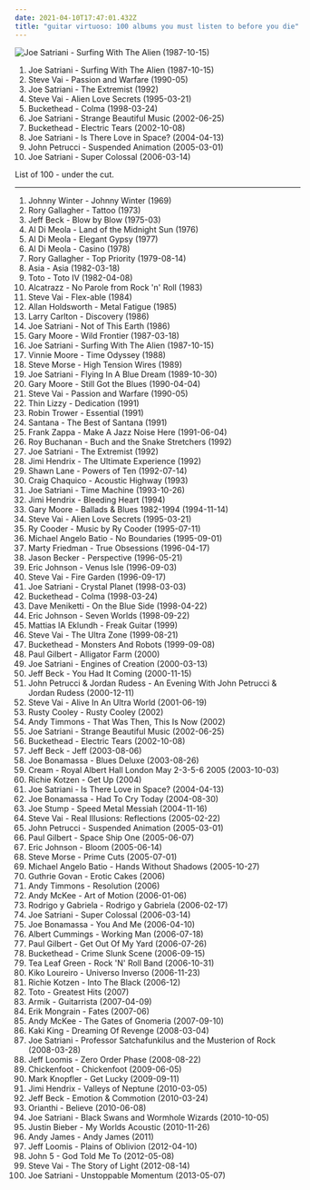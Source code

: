 ```yaml
---
date: 2021-04-10T17:47:01.432Z
title: "guitar virtuoso: 100 albums you must listen to before you die"
---
```

![Joe Satriani - Surfing With The Alien (1987-10-15)](http://coverartarchive.org/release/b06fe72c-868c-4d21-91ff-593a4b0e2022/15141670144-500.jpg "Joe Satriani - Surfing With The Alien (1987-10-15)")
<ol class="albums">
<li data-cover="http://coverartarchive.org/release/b06fe72c-868c-4d21-91ff-593a4b0e2022/15141670144-500.jpg" data-tags="instrumental rock, guitar virtuoso" role="button">Joe Satriani - Surfing With The Alien (1987-10-15)</li>
<li data-cover="http://coverartarchive.org/release/7a83e47e-78be-4992-bcff-c3cb6c2683db/4608197588-500.jpg" data-tags="instrumental rock, guitar virtuoso" role="button">Steve Vai - Passion and Warfare (1990-05)</li>
<li data-cover="https://img.discogs.com/zcbdxYi8QP7ObDrIpoZiAqtfJJw=/fit-in/600x906/filters:strip_icc():format(jpeg):mode_rgb():quality(90)/discogs-images/R-3178290-1543779095-8106.jpeg.jpg" data-tags="instrumental rock, guitar virtuoso, instrumental" role="button">Joe Satriani - The Extremist (1992)</li>
<li data-cover="http://coverartarchive.org/release/6fc1a4df-ceb8-4d79-84c1-0f3d6f207750/23035733527-500.jpg" data-tags="guitar virtuoso, instrumental rock, guitar" role="button">Steve Vai - Alien Love Secrets (1995-03-21)</li>
<li data-cover="http://coverartarchive.org/release/6173c409-e099-46e8-b823-677bb08b255a/14928692380-500.jpg" data-tags="instrumental, ambient, guitar virtuoso" role="button">Buckethead - Colma (1998-03-24)</li>
<li data-cover="https://img.discogs.com/5h_ZrW3sDyRcs5RDs9QWzsN9gvc=/fit-in/600x603/filters:strip_icc():format(jpeg):mode_rgb():quality(90)/discogs-images/R-7872856-1450630821-7855.jpeg.jpg" data-tags="guitar virtuoso, instrumental rock" role="button">Joe Satriani - Strange Beautiful Music (2002-06-25)</li>
<li data-cover="http://coverartarchive.org/release/7ad421cb-26d8-47d9-ac97-ef0ba5230646/14928752516-500.jpg" data-tags="instrumental, guitar virtuoso, experimental" role="button">Buckethead - Electric Tears (2002-10-08)</li>
<li data-cover="http://coverartarchive.org/release/73f34799-1a4c-4ecb-89dc-2a05a0f1103b/4526835963-500.jpg" data-tags="guitar virtuoso, instrumental rock" role="button">Joe Satriani - Is There Love in Space? (2004-04-13)</li>
<li data-cover="http://coverartarchive.org/release/39d56964-24ff-49e8-9cdd-939568ca2901/1617756617-500.jpg" data-tags="guitar virtuoso, instrumental, progressive metal" role="button">John Petrucci - Suspended Animation (2005-03-01)</li>
<li data-cover="http://coverartarchive.org/release/b0eab380-050a-3b30-8262-3305b4bb0359/6968445434-500.jpg" data-tags="instrumental rock, guitar virtuoso" role="button">Joe Satriani - Super Colossal (2006-03-14)</li>
</ol>
List of 100 - under the cut.
<!-- more -->

_________________

<ol class="albums">
<li data-cover="http://coverartarchive.org/release/1c546b7c-9342-44b2-8049-f6c66f32d29c/16055568607-500.jpg" data-tags="blues, blues rock" role="button">
Johnny Winter - Johnny Winter (1969)
</li>
<li data-cover="http://coverartarchive.org/release/8daf4cd8-def7-4993-b1ef-340700ca95ff/7443035790-500.jpg" data-tags="blues rock" role="button">
Rory Gallagher - Tattoo (1973)
</li>
<li data-cover="https://img.discogs.com/F_PpNjjNEZPo3pSL97LApvoxhJU=/fit-in/600x590/filters:strip_icc():format(jpeg):mode_rgb():quality(90)/discogs-images/R-7016529-1572163829-8011.jpeg.jpg" data-tags="fusion" role="button">
Jeff Beck - Blow by Blow (1975-03)
</li>
<li data-cover="http://coverartarchive.org/release/2130badd-2c36-4061-b03e-66127118a7dc/5191736117-500.jpg" data-tags="fusion, jazz fusion" role="button">
Al Di Meola - Land of the Midnight Sun (1976)
</li>
<li data-cover="https://img.discogs.com/P08vvN0k9cAp_205aggHldYpfl8=/fit-in/600x616/filters:strip_icc():format(jpeg):mode_rgb():quality(90)/discogs-images/R-2622005-1536349971-1230.jpeg.jpg" data-tags="jazz fusion, jazz, fusion" role="button">
Al Di Meola - Elegant Gypsy (1977)
</li>
<li data-cover="http://coverartarchive.org/release/a1dd2224-95f1-4928-9686-c7cdb8da5afa/5165285855-500.jpg" data-tags="fusion" role="button">
Al Di Meola - Casino (1978)
</li>
<li data-cover="http://coverartarchive.org/release/db27de8b-8253-4b1b-bcda-bad5bb882a43/7443079396-500.jpg" data-tags="blues, blues rock, classic rock" role="button">
Rory Gallagher - Top Priority (1979-08-14)
</li>
<li data-cover="http://coverartarchive.org/release/9e1604a5-a7b1-46f4-adff-b5c5a8bd33b0/12748445063-500.jpg" data-tags="progressive rock" role="button">
Asia - Asia (1982-03-18)
</li>
<li data-cover="http://coverartarchive.org/release/c7c6a575-1d22-40d9-a112-bca069207eb6/14497556057-500.jpg" data-tags="80s, classic rock, soft rock" role="button">
Toto - Toto IV (1982-04-08)
</li>
<li data-cover="https://img.discogs.com/ShKKWfUs68Diszr5Rw4MDHpWT0U=/fit-in/300x300/filters:strip_icc():format(jpeg):mode_rgb():quality(90)/discogs-images/R-2438572-1539354338-8517.jpeg.jpg" data-tags="hard rock, guitar virtuoso, yngwie malmsteen" role="button">
Alcatrazz - No Parole from Rock 'n' Roll (1983)
</li>
<li data-cover="http://coverartarchive.org/release/dff1f058-7249-429a-8b44-25c215d8329f/1290813982-500.jpg" data-tags="instrumental rock, guitar virtuoso" role="button">
Steve Vai - Flex-able (1984)
</li>
<li data-cover="https://img.discogs.com/l11eJQX-Qbi88KDHpfGcME4wWUg=/fit-in/439x443/filters:strip_icc():format(jpeg):mode_rgb():quality(90)/discogs-images/R-3667906-1339584107-1206.jpeg.jpg" data-tags="fusion" role="button">
Allan Holdsworth - Metal Fatigue (1985)
</li>
<li data-cover="https://via.placeholder.com/450" data-tags="smooth jazz" role="button">
Larry Carlton - Discovery (1986)
</li>
<li data-cover="http://coverartarchive.org/release/98fa3a29-38bb-3ff2-a34d-bfa27f0381dc/19700179286-500.jpg" data-tags="instrumental rock, guitar virtuoso" role="button">
Joe Satriani - Not of This Earth (1986)
</li>
<li data-cover="https://img.discogs.com/HLKOcTiJhaU9tywtL_RnFq3k69E=/fit-in/300x300/filters:strip_icc():format(jpeg):mode_rgb():quality(90)/discogs-images/R-1328174-1301762717.jpeg.jpg" data-tags="rock" role="button">
Gary Moore - Wild Frontier (1987-03-18)
</li>
<li data-cover="http://coverartarchive.org/release/b06fe72c-868c-4d21-91ff-593a4b0e2022/15141670144-500.jpg" data-tags="instrumental rock, guitar virtuoso" role="button">
Joe Satriani - Surfing With The Alien (1987-10-15)
</li>
<li data-cover="http://coverartarchive.org/release/92eb1dd0-abbb-4b95-b4e9-2e61074bd97b/13572842813-500.jpg" data-tags="guitar virtuoso" role="button">
Vinnie Moore - Time Odyssey (1988)
</li>
<li data-cover="http://coverartarchive.org/release/79a6632e-246c-48b7-bafa-d849af77696f/7729055358-500.jpg" data-tags="guitar virtuoso, instrumental guitar rock" role="button">
Steve Morse - High Tension Wires (1989)
</li>
<li data-cover="http://coverartarchive.org/release/cbda74c7-2b47-399a-b1cd-11384ac7529f/1726938938-500.jpg" data-tags="instrumental rock, guitar virtuoso" role="button">
Joe Satriani - Flying In A Blue Dream (1989-10-30)
</li>
<li data-cover="http://coverartarchive.org/release/b96e7620-18b1-494b-a7c7-19faae798099/3291021954-500.jpg" data-tags="blues rock, blues" role="button">
Gary Moore - Still Got the Blues (1990-04-04)
</li>
<li data-cover="http://coverartarchive.org/release/7a83e47e-78be-4992-bcff-c3cb6c2683db/4608197588-500.jpg" data-tags="instrumental rock, guitar virtuoso" role="button">
Steve Vai - Passion and Warfare (1990-05)
</li>
<li data-cover="http://coverartarchive.org/release/856a9660-eeb3-4088-837d-79f8ad094463/3128706063-500.jpg" data-tags="classic rock, rock" role="button">
Thin Lizzy - Dedication (1991)
</li>
<li data-cover="https://img.discogs.com/WA4QFPrqdD-pUrcmY-VjUhCqGuI=/fit-in/600x600/filters:strip_icc():format(jpeg):mode_rgb():quality(90)/discogs-images/R-9658137-1484332186-7785.jpeg.jpg" data-tags="blues rock, classic rock" role="button">
Robin Trower - Essential (1991)
</li>
<li data-cover="https://img.discogs.com/7aFINOY3R4gg3XpTLiN3Kyp12IA=/fit-in/600x598/filters:strip_icc():format(jpeg):mode_rgb():quality(90)/discogs-images/R-6421107-1418785861-3056.jpeg.jpg" data-tags="guitar virtuoso" role="button">
Santana - The Best of Santana (1991)
</li>
<li data-cover="https://img.discogs.com/HL3z-D4sfWoWsVR9BzTtM6_Oh3c=/fit-in/600x607/filters:strip_icc():format(jpeg):mode_rgb():quality(90)/discogs-images/R-11892979-1527710498-5704.jpeg.jpg" data-tags="rock, 80s, experimental, singer-songwriter, jazz fusion, 90s, progressive, oldies, jazz rock, male vocalists, guitar virtuoso, zappa, 1980s, albums to get, znebula, f zappa" role="button">
Frank Zappa - Make A Jazz Noise Here (1991-06-04)
</li>
<li data-cover="http://coverartarchive.org/release/829382cf-c96a-40a8-aef9-5d725d54cc2f/7538809120-500.jpg" data-tags="blues, guitar virtuoso, roy buchanan" role="button">
Roy Buchanan - Buch and the Snake Stretchers (1992)
</li>
<li data-cover="https://img.discogs.com/zcbdxYi8QP7ObDrIpoZiAqtfJJw=/fit-in/600x906/filters:strip_icc():format(jpeg):mode_rgb():quality(90)/discogs-images/R-3178290-1543779095-8106.jpeg.jpg" data-tags="instrumental rock, guitar virtuoso, instrumental" role="button">
Joe Satriani - The Extremist (1992)
</li>
<li data-cover="http://coverartarchive.org/release/94a88cc8-2ce3-4ca3-afd7-d2411844b122/18759016208-500.jpg" data-tags="classic rock, rock" role="button">
Jimi Hendrix - The Ultimate Experience (1992)
</li>
<li data-cover="https://img.discogs.com/2lyKYH6w2FPYLLFLYF_f2awnAs8=/fit-in/200x200/filters:strip_icc():format(jpeg):mode_rgb():quality(90)/discogs-images/R-1033008-1186275569.jpeg.jpg" data-tags="guitar virtuoso" role="button">
Shawn Lane - Powers of Ten (1992-07-14)
</li>
<li data-cover="https://img.discogs.com/ChUgvhIWIVQpohV3tyHWJQA8vRM=/fit-in/252x258/filters:strip_icc():format(jpeg):mode_rgb():quality(90)/discogs-images/R-2446781-1284540147.jpeg.jpg" data-tags="guitar virtuoso" role="button">
Craig Chaquico - Acoustic Highway (1993)
</li>
<li data-cover="http://coverartarchive.org/release/5551ab4f-c09f-4456-8d8c-821f63f71d7c/4524676990-500.jpg" data-tags="guitar virtuoso" role="button">
Joe Satriani - Time Machine (1993-10-26)
</li>
<li data-cover="http://coverartarchive.org/release/c521a73a-a455-4fce-8f30-3b6b96d2a014/17155884093-500.jpg" data-tags="guitar virtuoso" role="button">
Jimi Hendrix - Bleeding Heart (1994)
</li>
<li data-cover="http://coverartarchive.org/release/ea258c97-fef5-4eb0-8a6f-b121fc516250/15368357135-500.jpg" data-tags="blues" role="button">
Gary Moore - Ballads & Blues 1982-1994 (1994-11-14)
</li>
<li data-cover="http://coverartarchive.org/release/6fc1a4df-ceb8-4d79-84c1-0f3d6f207750/23035733527-500.jpg" data-tags="guitar virtuoso, instrumental rock, guitar" role="button">
Steve Vai - Alien Love Secrets (1995-03-21)
</li>
<li data-cover="http://coverartarchive.org/release/9341a0d0-5ae2-4b78-9fd9-f33db5c216bc/22277951751-500.jpg" data-tags="blues" role="button">
Ry Cooder - Music by Ry Cooder (1995-07-11)
</li>
<li data-cover="http://coverartarchive.org/release/af0ade95-df87-45ff-b98d-97306b9e916c/5371373102-500.jpg" data-tags="guitar virtuoso" role="button">
Michael Angelo Batio - No Boundaries (1995-09-01)
</li>
<li data-cover="https://img.discogs.com/tC3bbcwG2xz1bOJ1UgiVQmLW2Z8=/fit-in/600x450/filters:strip_icc():format(jpeg):mode_rgb():quality(90)/discogs-images/R-9257292-1477491778-5649.jpeg.jpg" data-tags="guitar virtuoso, instrumental" role="button">
Marty Friedman - True Obsessions (1996-04-17)
</li>
<li data-cover="https://img.discogs.com/mNXWnxU6AigruWA4NqM5Yj2B2dk=/fit-in/500x501/filters:strip_icc():format(jpeg):mode_rgb():quality(90)/discogs-images/R-806104-1504454664-2413.jpeg.jpg" data-tags="guitar virtuoso" role="button">
Jason Becker - Perspective (1996-05-21)
</li>
<li data-cover="http://coverartarchive.org/release/e64ca838-3e17-4fa8-95c0-a4ca9fc131ac/6284702972-500.jpg" data-tags="guitar virtuoso" role="button">
Eric Johnson - Venus Isle (1996-09-03)
</li>
<li data-cover="https://img.discogs.com/oOx0rjsmKvMy2n-zxGt6EV-Dfqc=/fit-in/600x598/filters:strip_icc():format(jpeg):mode_rgb():quality(90)/discogs-images/R-3357095-1383601658-5363.jpeg.jpg" data-tags="instrumental rock, guitar virtuoso" role="button">
Steve Vai - Fire Garden (1996-09-17)
</li>
<li data-cover="http://coverartarchive.org/release/9c61fc3f-f5b2-4789-a208-a62965f4eecd/6968354340-500.jpg" data-tags="instrumental rock, guitar virtuoso" role="button">
Joe Satriani - Crystal Planet (1998-03-03)
</li>
<li data-cover="http://coverartarchive.org/release/6173c409-e099-46e8-b823-677bb08b255a/14928692380-500.jpg" data-tags="instrumental, ambient, guitar virtuoso" role="button">
Buckethead - Colma (1998-03-24)
</li>
<li data-cover="http://coverartarchive.org/release/d6eb9772-c56f-4a60-8709-4959c6245047/19698441867-500.jpg" data-tags="blues rock" role="button">
Dave Meniketti - On the Blue Side (1998-04-22)
</li>
<li data-cover="http://coverartarchive.org/release/b5720a59-f7d5-4b8b-b4ed-a7b7afebde86/15328439708-500.jpg" data-tags="guitar virtuoso, instrumental" role="button">
Eric Johnson - Seven Worlds (1998-09-22)
</li>
<li data-cover="http://coverartarchive.org/release/d6354a58-b74d-4265-a92c-beb56dd6c9fd/17872685538-500.jpg" data-tags="rock, guitar virtuoso, progressive alternative metal, progressive jazz fusion metal, progressive alternative rock" role="button">
Mattias IA Eklundh - Freak Guitar (1999)
</li>
<li data-cover="https://img.discogs.com/7cE9XJrzhryWvXUd_arWVokB16w=/fit-in/600x597/filters:strip_icc():format(jpeg):mode_rgb():quality(90)/discogs-images/R-13447692-1554393966-7983.jpeg.jpg" data-tags="guitar virtuoso, instrumental rock" role="button">
Steve Vai - The Ultra Zone (1999-08-21)
</li>
<li data-cover="https://img.discogs.com/FGhz_1zDew2-jV-9NsE3PZ3NX5Q=/fit-in/189x250/filters:strip_icc():format(jpeg):mode_rgb():quality(90)/discogs-images/R-16452831-1607835740-3610.jpeg.jpg" data-tags="experimental, avant-garde, guitar virtuoso" role="button">
Buckethead - Monsters And Robots (1999-09-08)
</li>
<li data-cover="https://img.discogs.com/iR3w1xUNvyFRzeoUXsPYfiIhmm0=/fit-in/600x532/filters:strip_icc():format(jpeg):mode_rgb():quality(90)/discogs-images/R-9977958-1489569493-4464.jpeg.jpg" data-tags="guitar virtuoso" role="button">
Paul Gilbert - Alligator Farm (2000)
</li>
<li data-cover="http://coverartarchive.org/release/b4803f49-06f2-383f-b790-10d1fff6b85e/15544478160-500.jpg" data-tags="instrumental rock" role="button">
Joe Satriani - Engines of Creation (2000-03-13)
</li>
<li data-cover="https://img.discogs.com/h8E77VPub3W_ckBglx9y_HUt2VU=/fit-in/600x600/filters:strip_icc():format(jpeg):mode_rgb():quality(90)/discogs-images/R-8254566-1458042076-9050.jpeg.jpg" data-tags="guitar virtuoso, jeff beck, rock, guitar" role="button">
Jeff Beck - You Had It Coming (2000-11-15)
</li>
<li data-cover="https://img.discogs.com/TkppRoHm77iJ9cTYtaK1xlOehaE=/fit-in/600x591/filters:strip_icc():format(jpeg):mode_rgb():quality(90)/discogs-images/R-479064-1599514301-9114.jpeg.jpg" data-tags="instrumental, progressive rock" role="button">
John Petrucci & Jordan Rudess - An Evening With John Petrucci & Jordan Rudess (2000-12-11)
</li>
<li data-cover="https://img.discogs.com/JaZ1LxZoip0FmnGfmhKMWmWafVs=/fit-in/600x603/filters:strip_icc():format(jpeg):mode_rgb():quality(90)/discogs-images/R-2847858-1493100669-6696.jpeg.jpg" data-tags="instrumental rock" role="button">
Steve Vai - Alive In An Ultra World (2001-06-19)
</li>
<li data-cover="https://img.discogs.com/oBbo216xkMxP1unsrQQE74uYWXY=/fit-in/600x594/filters:strip_icc():format(jpeg):mode_rgb():quality(90)/discogs-images/R-3317315-1456064135-8270.jpeg.jpg" data-tags="guitar virtuoso" role="button">
Rusty Cooley - Rusty Cooley (2002)
</li>
<li data-cover="https://img.discogs.com/15w7al9qUqcYoydsV9CcpM2xlXg=/fit-in/600x600/filters:strip_icc():format(jpeg):mode_rgb():quality(90)/discogs-images/R-11218284-1512089234-1645.jpeg.jpg" data-tags="guitar virtuoso" role="button">
Andy Timmons - That Was Then, This Is Now (2002)
</li>
<li data-cover="https://img.discogs.com/5h_ZrW3sDyRcs5RDs9QWzsN9gvc=/fit-in/600x603/filters:strip_icc():format(jpeg):mode_rgb():quality(90)/discogs-images/R-7872856-1450630821-7855.jpeg.jpg" data-tags="guitar virtuoso, instrumental rock" role="button">
Joe Satriani - Strange Beautiful Music (2002-06-25)
</li>
<li data-cover="http://coverartarchive.org/release/7ad421cb-26d8-47d9-ac97-ef0ba5230646/14928752516-500.jpg" data-tags="instrumental, guitar virtuoso, experimental" role="button">
Buckethead - Electric Tears (2002-10-08)
</li>
<li data-cover="https://img.discogs.com/4bOGAW1fpPLYOHj8KJhCxrfadI0=/fit-in/600x596/filters:strip_icc():format(jpeg):mode_rgb():quality(90)/discogs-images/R-2513137-1442331042-2541.jpeg.jpg" data-tags="guitar" role="button">
Jeff Beck - Jeff (2003-08-06)
</li>
<li data-cover="https://img.discogs.com/MjzMDHbXVom57VN0y1T5FdqxLEI=/fit-in/500x485/filters:strip_icc():format(jpeg):mode_rgb():quality(90)/discogs-images/R-4612040-1369923028-1886.jpeg.jpg" data-tags="blues, blues rock" role="button">
Joe Bonamassa - Blues Deluxe (2003-08-26)
</li>
<li data-cover="http://coverartarchive.org/release/02949cd0-ffdb-4d60-8ab9-d6ce547b9898/8749749374-500.jpg" data-tags="rock, classic rock, cream" role="button">
Cream - Royal Albert Hall London May 2-3-5-6 2005 (2003-10-03)
</li>
<li data-cover="http://coverartarchive.org/release/2fcaedde-67e8-4759-b49f-6f1b507d990e/11311737712-500.jpg" data-tags="guitar virtuoso, blues, guitar, allboutguitar, allbout guitar lessons - blues workshops karlsruhe" role="button">
Richie Kotzen - Get Up (2004)
</li>
<li data-cover="http://coverartarchive.org/release/73f34799-1a4c-4ecb-89dc-2a05a0f1103b/4526835963-500.jpg" data-tags="guitar virtuoso, instrumental rock" role="button">
Joe Satriani - Is There Love in Space? (2004-04-13)
</li>
<li data-cover="https://img.discogs.com/vVp9O5iiYZLj1vUg9p71_CnHg9A=/fit-in/600x600/filters:strip_icc():format(jpeg):mode_rgb():quality(90)/discogs-images/R-16112560-1603637539-3897.jpeg.jpg" data-tags="blues rock" role="button">
Joe Bonamassa - Had To Cry Today (2004-08-30)
</li>
<li data-cover="http://coverartarchive.org/release/9cb4718b-7c35-4f28-a116-47d14d8d384e/4282801552-500.jpg" data-tags="heavy metal, guitar virtuoso" role="button">
Joe Stump - Speed Metal Messiah (2004-11-16)
</li>
<li data-cover="http://coverartarchive.org/release/290c34b5-f56e-4fa9-8676-04a3e920eda5/15271585695-500.jpg" data-tags="guitar virtuoso, instrumental rock" role="button">
Steve Vai - Real Illusions: Reflections (2005-02-22)
</li>
<li data-cover="http://coverartarchive.org/release/39d56964-24ff-49e8-9cdd-939568ca2901/1617756617-500.jpg" data-tags="guitar virtuoso, instrumental, progressive metal" role="button">
John Petrucci - Suspended Animation (2005-03-01)
</li>
<li data-cover="https://img.discogs.com/8lqYzmxSwa9qzRLyOJRvL5rXKF0=/fit-in/400x400/filters:strip_icc():format(jpeg):mode_rgb():quality(90)/discogs-images/R-2867889-1304782784.jpeg.jpg" data-tags="guitar virtuoso" role="button">
Paul Gilbert - Space Ship One (2005-06-07)
</li>
<li data-cover="http://coverartarchive.org/release/67ec78f6-b739-41be-b1e2-f1c99a0999b2/6284900914-500.jpg" data-tags="guitar, guitar virtuoso" role="button">
Eric Johnson - Bloom (2005-06-14)
</li>
<li data-cover="https://img.discogs.com/cqK-7dC04x9lc6Uj89Qd8vyJxvQ=/fit-in/600x450/filters:strip_icc():format(jpeg):mode_rgb():quality(90)/discogs-images/R-7480913-1442511062-3459.jpeg.jpg" data-tags="guitar virtuoso, progressive rock" role="button">
Steve Morse - Prime Cuts (2005-07-01)
</li>
<li data-cover="https://img.discogs.com/kDAwhUH8ilkDmbBYzVGCB-JoxzA=/fit-in/600x600/filters:strip_icc():format(jpeg):mode_rgb():quality(90)/discogs-images/R-4119755-1460963141-2662.jpeg.jpg" data-tags="guitar virtuoso" role="button">
Michael Angelo Batio - Hands Without Shadows (2005-10-27)
</li>
<li data-cover="http://coverartarchive.org/release/3bdc7a73-f706-4e2d-a7be-3866984ed99b/2356490684-500.jpg" data-tags="instrumental, fusion, guitar virtuoso" role="button">
Guthrie Govan - Erotic Cakes (2006)
</li>
<li data-cover="https://img.discogs.com/P3DESexB9-81Z87F5xHP3Ft6P8k=/fit-in/600x538/filters:strip_icc():format(jpeg):mode_rgb():quality(90)/discogs-images/R-3637236-1338370880-1683.jpeg.jpg" data-tags="guitar virtuoso" role="button">
Andy Timmons - Resolution (2006)
</li>
<li data-cover="http://coverartarchive.org/release/27a0c006-98f3-428a-a945-56a2ab39f070/15577024250-500.jpg" data-tags="acoustic, guitar" role="button">
Andy McKee - Art of Motion (2006-01-06)
</li>
<li data-cover="http://coverartarchive.org/release/88942202-c6b5-3dff-a286-5f1a0d20bca2/16038716231-500.jpg" data-tags="guitar, acoustic, instrumental" role="button">
Rodrigo y Gabriela - Rodrigo y Gabriela (2006-02-17)
</li>
<li data-cover="http://coverartarchive.org/release/b0eab380-050a-3b30-8262-3305b4bb0359/6968445434-500.jpg" data-tags="instrumental rock, guitar virtuoso" role="button">
Joe Satriani - Super Colossal (2006-03-14)
</li>
<li data-cover="http://coverartarchive.org/release/e015497b-0903-4a3c-8784-0008ab3116f5/20252222094-500.jpg" data-tags="blues, blues rock" role="button">
Joe Bonamassa - You And Me (2006-04-10)
</li>
<li data-cover="http://coverartarchive.org/release/0aedbc2e-db30-4948-b5c5-c055960fe966/17218233007-500.jpg" data-tags="blues" role="button">
Albert Cummings - Working Man (2006-07-18)
</li>
<li data-cover="https://img.discogs.com/upBJ0Zez3WV2eJql12oiHoSTJRg=/fit-in/500x500/filters:strip_icc():format(jpeg):mode_rgb():quality(90)/discogs-images/R-3812018-1345375692-1072.jpeg.jpg" data-tags="guitar virtuoso, rock, instrumental, instrumental rock" role="button">
Paul Gilbert - Get Out Of My Yard (2006-07-26)
</li>
<li data-cover="http://coverartarchive.org/release/a65f1f2f-bee5-463a-ad31-34a031c5f007/14928727017-500.jpg" data-tags="guitar virtuoso, instrumental, experimental, avant-garde" role="button">
Buckethead - Crime Slunk Scene (2006-09-15)
</li>
<li data-cover="https://via.placeholder.com/450" data-tags="jam" role="button">
Tea Leaf Green - Rock 'N' Roll Band (2006-10-31)
</li>
<li data-cover="https://img.discogs.com/Pw9-WkqfeTUZGoRbOY6PNtN-Uds=/fit-in/600x534/filters:strip_icc():format(jpeg):mode_rgb():quality(90)/discogs-images/R-3471587-1331689568.jpeg.jpg" data-tags="fusion, jazz, guitar virtuoso, instrumental" role="button">
Kiko Loureiro - Universo Inverso (2006-11-23)
</li>
<li data-cover="http://coverartarchive.org/release/15b4fecd-090f-4399-9d40-af6ee4fa0ba3/15653847052-500.jpg" data-tags="allboutguitar, blues, guitar, guitar virtuoso, guitar karlsruhe, gitarrenunterricht in karlsruhe" role="button">
Richie Kotzen - Into The Black (2006-12)
</li>
<li data-cover="https://img.discogs.com/ScRjA_QLaGQ0UlyAF7k7tVkblXk=/fit-in/589x582/filters:strip_icc():format(jpeg):mode_rgb():quality(90)/discogs-images/R-7203937-1436097315-9486.jpeg.jpg" data-tags="classic rock" role="button">
Toto - Greatest Hits (2007)
</li>
<li data-cover="https://img.discogs.com/j4aIb-xdDJ5HFifCYFNV4dwCLG8=/fit-in/600x523/filters:strip_icc():format(jpeg):mode_rgb():quality(90)/discogs-images/R-5795712-1402890084-3047.jpeg.jpg" data-tags="flamenco" role="button">
Armik - Guitarrista (2007-04-09)
</li>
<li data-cover="http://coverartarchive.org/release/d2f1ef6a-e0b8-48b0-aa96-9ff9c6b20113/28819935253-500.jpg" data-tags="instrumental" role="button">
Erik Mongrain - Fates (2007-06)
</li>
<li data-cover="https://img.discogs.com/RrwxAsEV049dwc6s1TgugjH_keQ=/fit-in/500x500/filters:strip_icc():format(jpeg):mode_rgb():quality(90)/discogs-images/R-3204717-1556633536-6361.jpeg.jpg" data-tags="guitar virtuoso, acoustic guitar, fingerstyle, andy mckee" role="button">
Andy McKee - The Gates of Gnomeria (2007-09-10)
</li>
<li data-cover="https://img.discogs.com/MAOx3uzyY4Z-cxtWLdwOlBkt5oU=/fit-in/600x537/filters:strip_icc():format(jpeg):mode_rgb():quality(90)/discogs-images/R-1332470-1481475141-5235.jpeg.jpg" data-tags="acoustic" role="button">
Kaki King - Dreaming Of Revenge (2008-03-04)
</li>
<li data-cover="http://coverartarchive.org/release/55f96af9-1792-43c4-891b-1a93dc084c48/10929669563-500.jpg" data-tags="instrumental rock, rock" role="button">
Joe Satriani - Professor Satchafunkilus and the Musterion of Rock (2008-03-28)
</li>
<li data-cover="http://coverartarchive.org/release/ac055150-482b-3d5f-8177-77f7a1b7fd9a/7123502094-500.jpg" data-tags="progressive metal" role="button">
Jeff Loomis - Zero Order Phase (2008-08-22)
</li>
<li data-cover="https://img.discogs.com/vZ7VfI80ZaUih8jiKDSCcLJ_CME=/fit-in/496x496/filters:strip_icc():format(jpeg):mode_rgb():quality(90)/discogs-images/R-1788794-1243380969.jpeg.jpg" data-tags="hard rock, rock" role="button">
Chickenfoot - Chickenfoot (2009-06-05)
</li>
<li data-cover="http://coverartarchive.org/release/43075c98-16b9-4d92-bb33-44a3a84d58a6/19979198538-500.jpg" data-tags="blues rock, rock" role="button">
Mark Knopfler - Get Lucky (2009-09-11)
</li>
<li data-cover="https://img.discogs.com/20kU5POHDa6FFpSgiU8xI2hhPWo=/fit-in/600x600/filters:strip_icc():format(jpeg):mode_rgb():quality(90)/discogs-images/R-1074826-1405901004-8428.jpeg.jpg" data-tags="classic rock, guitar, psychedelic rock" role="button">
Jimi Hendrix - Valleys of Neptune (2010-03-05)
</li>
<li data-cover="http://coverartarchive.org/release/41b9dbe2-eeed-4009-9396-50f298ce2b7a/24070407526-500.jpg" data-tags="rock, guitar" role="button">
Jeff Beck - Emotion & Commotion (2010-03-24)
</li>
<li data-cover="https://img.discogs.com/u1Tm-QWzPgb1GVnz_C9JGQ9kAiI=/fit-in/500x500/filters:strip_icc():format(jpeg):mode_rgb():quality(90)/discogs-images/R-2138811-1266104191.jpeg.jpg" data-tags="pop, guitar virtuoso" role="button">
Orianthi - Believe (2010-06-08)
</li>
<li data-cover="http://coverartarchive.org/release/43d7cf91-66ba-44f0-880c-fe16d53ef61a/22452167402-500.jpg" data-tags="instrumental, instrumental rock, guitar virtuoso, guitarist" role="button">
Joe Satriani - Black Swans and Wormhole Wizards (2010-10-05)
</li>
<li data-cover="http://coverartarchive.org/release/d9206472-5d0c-4617-a1d3-75466a346934/15444150049-500.jpg" data-tags="totec radio, justin bieber" role="button">
Justin Bieber - My Worlds Acoustic (2010-11-26)
</li>
<li data-cover="http://coverartarchive.org/release/2f2429ef-aa4d-472e-ad89-12bf7c2cca4d/11481239613-500.jpg" data-tags="instrumental, progressive metal, progressive, guitar virtuoso, shred" role="button">
Andy James - Andy James (2011)
</li>
<li data-cover="http://coverartarchive.org/release/d13e62be-3de6-4d05-b95c-b2d4cbeda3a5/6968673564-500.jpg" data-tags="progressive metal" role="button">
Jeff Loomis - Plains of Oblivion (2012-04-10)
</li>
<li data-cover="http://coverartarchive.org/release/405c0d89-d4ab-4dac-ba0a-3ecc402e6e50/10280804864-500.jpg" data-tags="instrumental rock, guitar virtuoso" role="button">
John 5 - God Told Me To (2012-05-08)
</li>
<li data-cover="http://coverartarchive.org/release/41a63820-a1d3-4b58-b300-39b610ba1e85/15758426017-500.jpg" data-tags="instrumental rock, rock, guitar virtuoso" role="button">
Steve Vai - The Story of Light (2012-08-14)
</li>
<li data-cover="http://coverartarchive.org/release/2b98d215-a7fe-416b-8953-63bb8f0e72bd/4117752099-500.jpg" data-tags="instrumental rock" role="button">
Joe Satriani - Unstoppable Momentum (2013-05-07)
</li>
</ol>